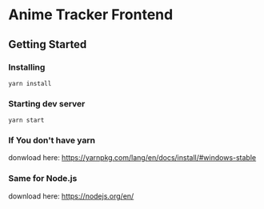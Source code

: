 # Anime Tracker Frontend

## Getting Started

### Installing

```
yarn install
```

### Starting dev server

```
yarn start
```

### If You don't have yarn

donwload here:
https://yarnpkg.com/lang/en/docs/install/#windows-stable

### Same for Node.js

download here:
https://nodejs.org/en/